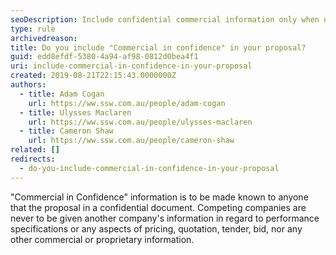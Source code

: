 ```yaml
---
seoDescription: Include confidential commercial information only when necessary, ensuring competitive advantage and proprietary secrets remain protected.
type: rule
archivedreason:
title: Do you include "Commercial in confidence" in your proposal?
guid: edd8efdf-5380-4a94-af98-0812d0bea4f1
uri: include-commercial-in-confidence-in-your-proposal
created: 2019-08-21T22:15:43.0000000Z
authors:
  - title: Adam Cogan
    url: https://ww.ssw.com.au/people/adam-cogan
  - title: Ulysses Maclaren
    url: https://ww.ssw.com.au/people/ulysses-maclaren
  - title: Cameron Shaw
    url: https://ww.ssw.com.au/people/cameron-shaw
related: []
redirects:
  - do-you-include-commercial-in-confidence-in-your-proposal
---
```


"Commercial in Confidence" information is to be made known to anyone that the proposal in a confidential document. Competing companies are never to be given another company's information in regard to performance specifications or any aspects of pricing, quotation, tender, bid, nor any other commercial or proprietary information.

<!--endintro-->
